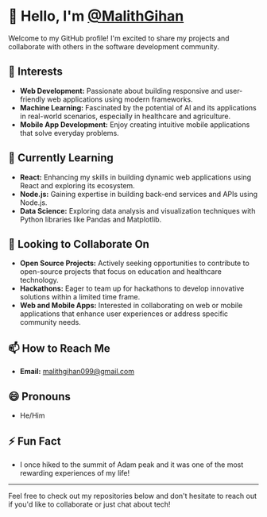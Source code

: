 # 👋 Hello, I'm [@MalithGihan](https://github.com/MalithGihan)

Welcome to my GitHub profile! I'm excited to share my projects and collaborate with others in the software development community.

## 👀 Interests
- **Web Development:** Passionate about building responsive and user-friendly web applications using modern frameworks.
- **Machine Learning:** Fascinated by the potential of AI and its applications in real-world scenarios, especially in healthcare and agriculture.
- **Mobile App Development:** Enjoy creating intuitive mobile applications that solve everyday problems.

## 🌱 Currently Learning
- **React:** Enhancing my skills in building dynamic web applications using React and exploring its ecosystem.
- **Node.js:** Gaining expertise in building back-end services and APIs using Node.js.
- **Data Science:** Exploring data analysis and visualization techniques with Python libraries like Pandas and Matplotlib.

## 💞️ Looking to Collaborate On
- **Open Source Projects:** Actively seeking opportunities to contribute to open-source projects that focus on education and healthcare technology.
- **Hackathons:** Eager to team up for hackathons to develop innovative solutions within a limited time frame.
- **Web and Mobile Apps:** Interested in collaborating on web or mobile applications that enhance user experiences or address specific community needs.

## 📫 How to Reach Me
- **Email:** [malithgihan099@gmail.com](malithgihan099@gmail.com)

## 😄 Pronouns
- He/Him

## ⚡ Fun Fact
- I once hiked to the summit of Adam peak and it was one of the most rewarding experiences of my life!

---

Feel free to check out my repositories below and don't hesitate to reach out if you'd like to collaborate or just chat about tech!
